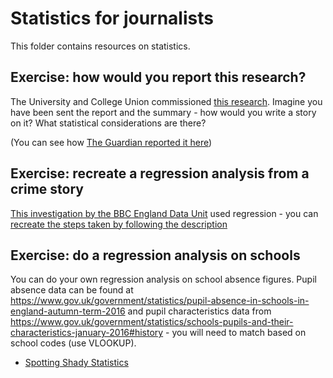 # Statistics for journalists

This folder contains resources on statistics.

## Exercise: how would you report this research?

The University and College Union commissioned [this research](https://londoneconomics.co.uk/blog/publication/impact-of-the-covid-19-pandemic-on-university-deferral-rates-and-student-switching-may-2020/). Imagine you have been sent the report and the summary - how would you write a story on it? What statistical considerations are there?

(You can see how [The Guardian reported it here](https://www.theguardian.com/education/2020/may/20/uk-universities-facing-760m-hit-one-in-five-students-plan-defer?CMP=share_btn_tw))

## Exercise: recreate a regression analysis from a crime story

[This investigation by the BBC England Data Unit](http://www.bbc.co.uk/news/uk-england-40131277) used regression - you can [recreate the steps taken by following the description](https://github.com/BBC-Data-Unit/unsolved-crime/blob/master/regression.md)

## Exercise: do a regression analysis on schools

You can do your own regression analysis on school absence figures. Pupil absence data can be found at https://www.gov.uk/government/statistics/pupil-absence-in-schools-in-england-autumn-term-2016 and pupil characteristics data from https://www.gov.uk/government/statistics/schools-pupils-and-their-characteristics-january-2016#history - you will need to match based on school codes (use VLOOKUP).

* [Spotting Shady Statistics](https://www.theopennotebook.com/2017/12/05/spotting-shady-statistics/)
